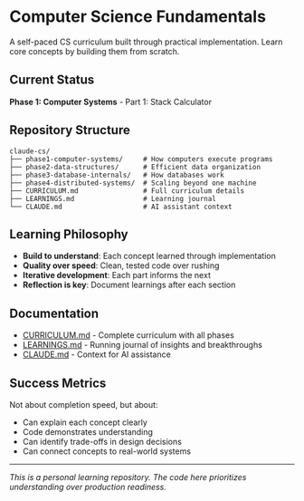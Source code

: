 # Computer Science Fundamentals

A self-paced CS curriculum built through practical implementation. Learn core concepts by building them from scratch.

## Current Status

**Phase 1: Computer Systems** - Part 1: Stack Calculator

## Repository Structure

```
claude-cs/
├── phase1-computer-systems/     # How computers execute programs
├── phase2-data-structures/      # Efficient data organization
├── phase3-database-internals/   # How databases work
├── phase4-distributed-systems/  # Scaling beyond one machine
├── CURRICULUM.md                # Full curriculum details
├── LEARNINGS.md                 # Learning journal
└── CLAUDE.md                    # AI assistant context
```

## Learning Philosophy

- **Build to understand**: Each concept learned through implementation
- **Quality over speed**: Clean, tested code over rushing
- **Iterative development**: Each part informs the next
- **Reflection is key**: Document learnings after each section

## Documentation

- [CURRICULUM.md](CURRICULUM.md) - Complete curriculum with all phases
- [LEARNINGS.md](LEARNINGS.md) - Running journal of insights and breakthroughs
- [CLAUDE.md](CLAUDE.md) - Context for AI assistance

## Success Metrics

Not about completion speed, but about:
- Can explain each concept clearly
- Code demonstrates understanding
- Can identify trade-offs in design decisions
- Can connect concepts to real-world systems

---

*This is a personal learning repository. The code here prioritizes understanding over production readiness.*

